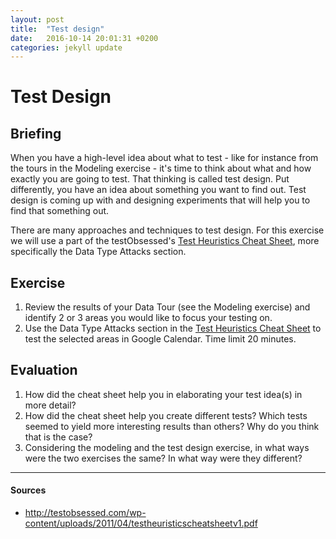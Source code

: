 ```yaml
---
layout: post
title:  "Test design"
date:   2016-10-14 20:01:31 +0200
categories: jekyll update
---
```


# Test Design
## Briefing
When you have a high-level idea about what to test - like for instance from the tours in the Modeling exercise - it's time to think about what and how exactly you are going to test. That thinking is called test design. Put differently, you have an idea about something you want to find out. Test design is coming up with and designing experiments that will help you to find that something out.

There are many approaches and techniques to test design. For this exercise we will use a part of the testObsessed's​ [Test Heuristics Cheat Sheet​](http://testobsessed.com/wp-content/uploads/2011/04/testheuristicscheatsheetv1.pdf), more specifically the Data Type Attacks section.

## Exercise
1. Review the results of your Data Tour (see the Modeling exercise) and identify 2 or 3
areas you would like to focus your testing on.
1. Use the Data Type Attacks section in the [Test Heuristics Cheat Sheet​](http://testobsessed.com/wp-content/uploads/2011/04/testheuristicscheatsheetv1.pdf)​ to test the
selected areas in Google Calendar. Time limit 20 minutes.

## Evaluation
1. How did the cheat sheet help you in elaborating your test idea(s) in more detail?
1. How did the cheat sheet help you create different tests? Which tests seemed to yield
more interesting results than others? Why do you think that is the case?
1. Considering the modeling and the test design exercise, in what ways were the two
exercises the same? In what way were they different?

---

#### Sources
- http://testobsessed.com/wp-content/uploads/2011/04/testheuristicscheatsheetv1.pdf
